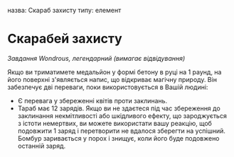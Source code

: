 назва: Скараб захисту типу: елемент

# Скарабей захисту
_Завдання Wondrous, легендарний (вимагає відвідування)_

Якщо ви триматимете медальйон у формі бетону в руці на 1 раунд, на його поверхні з'являється напис, що відкриває магічну природу. Він забезпечує дві переваги, поки використовується в Вашій людині:

* Є перевага у збереженні квітів проти заклинань.
* Тараб має 12 зарядів. Якщо ви не здаєтеся під час збереження до заклинання некмітливості або шкідливого ефекту, що зароджується з істоти немертвих, ви можете використати вашу реакцію, щоб подовжити 1 заряд і перетворити не вдалося зберегти на успішний. Бомбур заривається у порох і знищує, коли його буде подовжено останній заряд. 